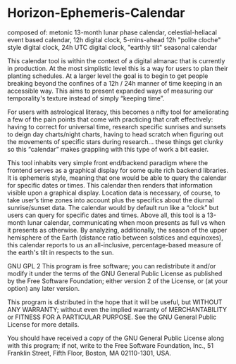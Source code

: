 # Horizon-Ephemeris-Calendar

composed of:
metonic 13-month lunar phase calendar, celestial-heliacal event based calendar, 12h digital clock, 5-mins-ahead 12h "polite cloche" style digital clock, 24h UTC digital clock, "earthly tilt" seasonal calendar

This calendar tool is within the context of a digital almanac that is currently in production. 
At the most simplistic level this is a way for users to plan their planting schedules. 
At a larger level the goal is to begin to get people breaking beyond the confines of 
a 12h / 24h manner of time keeping in an accessible way. This aims to present expanded ways 
of measuring our temporality's texture instead of simply “keeping time”.

For users with astrological literacy, this becomes a nifty tool for ameliorating a few of the 
pain points that come with practicing that craft effectively: having to correct for universal 
time, research specific sunrises and sunsets to deign day charts/night charts, having to head 
scratch when figuring out the movements of specific stars during research... these things get 
clunky so this “calendar” makes grappling with this type of work a bit easier.

This tool inhabits very simple front end/backend paradigm where the frontend serves as a 
graphical display for some quite rich backend libraries. It is ephemeris style, meaning that 
one would be able to query the calendar for specific dates or times. This calendar then renders 
that information visible upon a graphical display. Location data is necessary, of course, to 
take user’s time zones into account plus the specifics about the diurnal sunrise/sunset data.
The calendar would by default run like a “clock” but users can query for specific dates and times.
Above all, this tool is a 13-month lunar calendar, communicating when moon presents as full vs 
when it presents as otherwise. By analyzing, additionally, the season of the upper hemisphere
of the Earth (distance ratio between solstices and equinoxes), this calendar reports to us an 
all-inclusive, percentage-based measure of the earth's tilt in respects to the sun.


GNU GPL 2
This program is free software; you can redistribute it and/or
modify it under the terms of the GNU General Public License
as published by the Free Software Foundation; either version 2
of the License, or (at your option) any later version.

This program is distributed in the hope that it will be useful,
but WITHOUT ANY WARRANTY; without even the implied warranty of
MERCHANTABILITY or FITNESS FOR A PARTICULAR PURPOSE.  See the
GNU General Public License for more details.

You should have received a copy of the GNU General Public License
along with this program; if not, write to the Free Software
Foundation, Inc., 51 Franklin Street, Fifth Floor, Boston, MA  02110-1301, USA.
